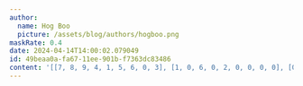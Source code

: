 ```yaml
---
author:
  name: Hog Boo
  picture: /assets/blog/authors/hogboo.png
maskRate: 0.4
date: 2024-04-14T14:00:02.079049
id: 49beaa0a-fa67-11ee-901b-f7363dc83486
content: '[[7, 8, 9, 4, 1, 5, 6, 0, 3], [1, 0, 6, 0, 2, 0, 0, 0, 0], [0, 0, 5, 3, 0, 8, 0, 9, 7], [6, 9, 8, 2, 3, 7, 5, 4, 0], [0, 0, 0, 5, 0, 6, 0, 3, 9], [0, 7, 3, 9, 0, 0, 2, 6, 0], [9, 0, 0, 0, 7, 0, 0, 5, 0], [8, 4, 0, 0, 5, 3, 9, 7, 6], [3, 5, 7, 6, 9, 0, 0, 0, 2]]'
---
```

